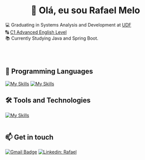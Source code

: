 <h1 align="center">👋 Olá, eu sou Rafael Melo</h1>

<p align="left">
  💻 Graduating in Systems Analysis and Development at <a href="https://www.udf.edu.br/" rel="nofollow">UDF</a> <br>
  🔠 <a href="https://cert.efset.org/fZ46xL" rel="nofollow">C1 Advanced English Level</a> <br>
  📚 Currently Studying Java and Spring Boot.
</p><br><br>


## 🚀 Programming Languages
[![My Skills](https://skillicons.dev/icons?i=java)](https://skillicons.dev) [![My Skills](https://skillicons.dev/icons?i=php)](https://skillicons.dev)


## 🛠️ Tools and Technologies
[![My Skills](https://skillicons.dev/icons?i=idea,mysql,git,github,spring,postman)](https://skillicons.dev)<br><br>


## 📫 Get in touch

[![Gmail Badge](https://img.shields.io/badge/-{rafaelmelodev23@gmail.com}-006bed?style=flat-square&logo=Gmail&logoColor=white&link=mailto:{SeuEmail})](mailto:{SeuEmail})
[![Linkedin: Rafael](https://img.shields.io/badge/-rafaelmelo-blue?style=flat-square&logo=Linkedin&logoColor=white&link=https://www.linkedin.com/in/devellenias/)](https://www.linkedin.com/in/rafael-melo-souza/)
<br><br>
